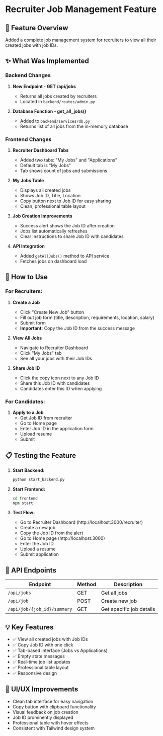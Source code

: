 # Recruiter Job Management Feature

## 🎯 Feature Overview
Added a complete job management system for recruiters to view all their created jobs with job IDs.

## ✨ What Was Implemented

### Backend Changes

1. **New Endpoint - GET /api/jobs**
   - Returns all jobs created by recruiters
   - Located in `backend/routes/admin.py`

2. **Database Function - get_all_jobs()**
   - Added to `backend/services/db.py`
   - Returns list of all jobs from the in-memory database

### Frontend Changes

1. **Recruiter Dashboard Tabs**
   - Added two tabs: "My Jobs" and "Applications"
   - Default tab is "My Jobs"
   - Tab shows count of jobs and submissions

2. **My Jobs Table**
   - Displays all created jobs
   - Shows Job ID, Title, Location
   - Copy button next to Job ID for easy sharing
   - Clean, professional table layout

3. **Job Creation Improvements**
   - Success alert shows the Job ID after creation
   - Jobs list automatically refreshes
   - Clear instructions to share Job ID with candidates

4. **API Integration**
   - Added `getAllJobs()` method to API service
   - Fetches jobs on dashboard load

## 🚀 How to Use

### For Recruiters:

1. **Create a Job**
   - Click "Create New Job" button
   - Fill out job form (title, description, requirements, location, salary)
   - Submit form
   - **Important:** Copy the Job ID from the success message

2. **View All Jobs**
   - Navigate to Recruiter Dashboard
   - Click "My Jobs" tab
   - See all your jobs with their Job IDs

3. **Share Job ID**
   - Click the copy icon next to any Job ID
   - Share this Job ID with candidates
   - Candidates enter this ID when applying

### For Candidates:

1. **Apply to a Job**
   - Get Job ID from recruiter
   - Go to Home page
   - Enter Job ID in the application form
   - Upload resume
   - Submit

## 📋 Testing the Feature

1. **Start Backend:**
   ```bash
   python start_backend.py
   ```

2. **Start Frontend:**
   ```bash
   cd frontend
   npm start
   ```

3. **Test Flow:**
   - Go to Recruiter Dashboard (http://localhost:3000/recruiter)
   - Create a new job
   - Copy the Job ID from the alert
   - Go to Home page (http://localhost:3000)
   - Enter the Job ID
   - Upload a resume
   - Submit application

## 🔗 API Endpoints

| Endpoint | Method | Description |
|----------|--------|-------------|
| `/api/jobs` | GET | Get all jobs |
| `/api/job` | POST | Create new job |
| `/api/job/{job_id}/summary` | GET | Get specific job details |

## 💡 Key Features

- ✅ View all created jobs with Job IDs
- ✅ Copy Job ID with one click
- ✅ Tab-based interface (Jobs vs Applications)
- ✅ Empty state messages
- ✅ Real-time job list updates
- ✅ Professional table layout
- ✅ Responsive design

## 🎨 UI/UX Improvements

- Clean tab interface for easy navigation
- Copy button with clipboard functionality
- Visual feedback on job creation
- Job ID prominently displayed
- Professional table with hover effects
- Consistent with Tailwind design system

